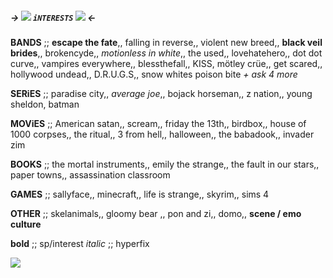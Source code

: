 ##### -> ![](https://i.postimg.cc/QdvNQG3j/d9f9ea2b.gif) `iNTERESTS` ![](https://i.postimg.cc/QdvNQG3j/d9f9ea2b.gif) <-

**BANDS** ;; **escape the fate**,, falling in reverse,, violent new breed,, **black veil brides**,, brokencyde,, *motionless in white*,, the used,, lovehatehero,, dot dot curve,, vampires everywhere,, blessthefall,, KISS, mötley crüe,, get scared,, hollywood undead,, D.R.U.G.S,, snow whites poison bite *+ ask 4 more*

**SERiES** ;; paradise city,, *average joe*,, bojack horseman,, z nation,, young sheldon, batman

**MOViES** ;; American satan,, scream,, friday the 13th,, birdbox,, house of 1000 corpses,, the ritual,, 3 from hell,, halloween,, the babadook,, invader zim

**BOOKS** ;; the mortal instruments,, emily the strange,, the fault in our stars,, paper towns,, assassination classroom

**GAMES** ;; sallyface,, minecraft,, life is strange,, skyrim,, sims 4

**OTHER** ;; skelanimals,, gloomy bear ,, pon and zi,, domo,, **scene / emo culture**

**bold** ;; sp/interest
*italic* ;; hyperfix

![](https://i.postimg.cc/mZP20byN/5986c50b.gif)